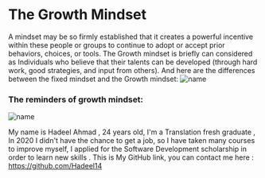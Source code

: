 # The Growth Mindset
A mindset may be so firmly established that it creates a powerful incentive within these people or groups to continue to adopt or accept prior behaviors, choices, or tools.
The Growth mindset is briefly can considered as Individuals who believe that their talents can be developed (through hard work, good strategies, and input from others).
And here are the differences between the fixed mindset and the Growth mindset: 
![name](https://irp-cdn.multiscreensite.com/069d5d93/dms3rep/multi/fixed.png)
### The reminders of growth mindset:
![name](https://cdn11.bigcommerce.com/s-swdvv2w64y/images/stencil/1280x1280/products/12963/1774344/110441__22461.1612133099.jpg?c=2)


My name is Hadeel Ahmad , 24 years old, I'm a Translation fresh graduate , In 2020 I didn't have the chance to get a job, so I have taken many courses to improve myself, I applied for the Software Development scholarship in order to learn new skills . 
This is My GitHub link, you can contact me here : 
https://github.com/Hadeel14
